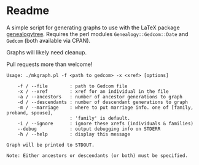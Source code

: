 # Readme #

A simple script for generating graphs to use with the LaTeX package [genealogytree](https://github.com/T-F-S/genealogytree). Requires the perl modules `Genealogy::Gedcom::Date` and `Gedcom` (both available via CPAN).

Graphs will likely need cleanup.

Pull requests more than welcome!

```
Usage: ./mkgraph.pl -f <path to gedcom> -x <xref> [options]

	-f / --file        : path to Gedcom file
	-x / --xref        : xref for an individual in the file
	-a / --ancestors   : number of ancestor generations to graph
	-d / --descendants : number of descendant generations to graph
	-m / --marriage    : where to put marriage info. one of [family, proband, spouse],
	                   : 'family' is default.
	-i / --ignore      : ignore these xrefs (individuals & families)
	--debug            : output debugging info on STDERR
	-h / --help        : display this message

Graph will be printed to STDOUT.

Note: Either ancestors or descendants (or both) must be specified.
```
